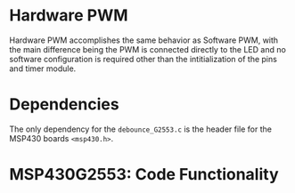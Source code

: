 # Hardware PWM
Hardware PWM accomplishes the same behavior as Software PWM, with the main difference being the PWM is connected directly to the LED and no software configuration is required other than the intitialization of the pins and timer module.

# Dependencies
The only dependency for the ```debounce_G2553.c``` is the header file for the MSP430 boards ```<msp430.h>```.

# MSP430G2553: Code Functionality
